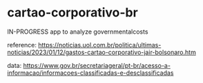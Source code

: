 # cartao-corporativo-br
IN-PROGRESS
app to analyze governmentalcosts

reference:
https://noticias.uol.com.br/politica/ultimas-noticias/2023/01/12/gastos-cartao-corporativo-jair-bolsonaro.htm

data:
https://www.gov.br/secretariageral/pt-br/acesso-a-informacao/informacoes-classificadas-e-desclassificadas
